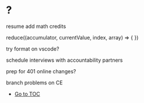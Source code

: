 # ?

resume add math credits

reduce((accumulator, currentValue, index, array) => {
})

try format on vscode?

schedule interviews with accountability partners

prep for 401 online changes?

branch problems on CE

- [Go to TOC](README.md)
